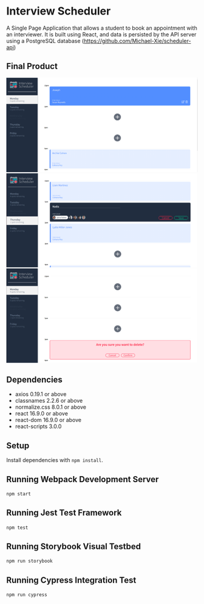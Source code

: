 # Interview Scheduler

A Single Page Application that allows a student to book an appointment with an interviewer. It is built using React, and data is persisted by the API server using a PostgreSQL database (https://github.com/Michael-Xie/scheduler-api)

## Final Product
!["Hover on an appointment to see Edit and Delete icons"](https://github.com/Michael-Xie/scheduler/blob/master/docs/appointment-focus.png)
!["Inside appointment form to fill name and select interviewer"](https://github.com/Michael-Xie/scheduler/blob/master/docs/appointment-form.png)
!["Delete confirmation for appointment"](https://github.com/Michael-Xie/scheduler/blob/master/docs/delete-appointment.png)

## Dependencies

- axios 0.19.1 or above
- classnames 2.2.6 or above
- normalize.css 8.0.1 or above
- react 16.9.0 or above
- react-dom 16.9.0 or above
- react-scripts 3.0.0

## Setup

Install dependencies with `npm install`.

## Running Webpack Development Server

```sh
npm start
```

## Running Jest Test Framework

```sh
npm test
```

## Running Storybook Visual Testbed

```sh
npm run storybook
```

## Running Cypress Integration Test

```sh
npm run cypress
```